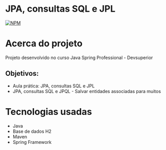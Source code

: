 # JPA, consultas SQL e JPL

[![NPM](https://img.shields.io/npm/l/react)](https://github.com/amac81/aula-jpa-salvarParaMuitos/blob/main/LICENSE) 

# Acerca do projeto

Projeto desenvolvido no curso Java Spring Professional - Devsuperior

##  Objetivos:

- Aula prática: JPA, consultas SQL e JPL
- JPA, consultas SQL e JPQL - Salvar entidades associadas para muitos 

# Tecnologias usadas

- Java
- Base de dados H2
- Maven 
- Spring Framework

